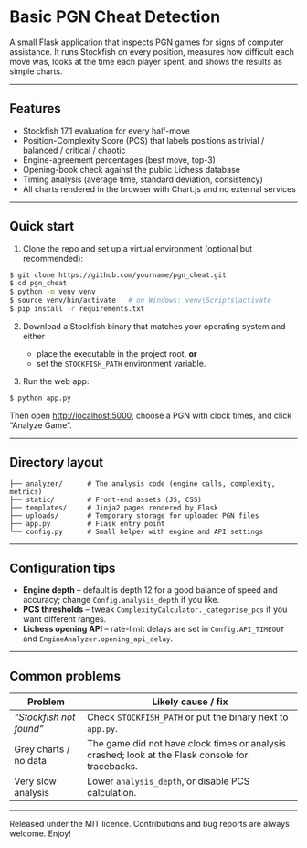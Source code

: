 # Basic PGN Cheat Detection

A small Flask application that inspects PGN games for signs of computer assistance.  It runs Stockfish on every position, measures how difficult each move was, looks at the time each player spent, and shows the results as simple charts.

---

## Features

* Stockfish 17.1 evaluation for every half-move
* Position-Complexity Score (PCS) that labels positions as trivial / balanced / critical / chaotic
* Engine-agreement percentages (best move, top-3)
* Opening-book check against the public Lichess database
* Timing analysis (average time, standard deviation, consistency)
* All charts rendered in the browser with Chart.js and no external services

---

## Quick start

1. Clone the repo and set up a virtual environment (optional but recommended):
```bash
$ git clone https://github.com/yourname/pgn_cheat.git
$ cd pgn_cheat
$ python -m venv venv
$ source venv/bin/activate   # on Windows: venv\Scripts\activate
$ pip install -r requirements.txt
```

2. Download a Stockfish binary that matches your operating system and either
   * place the executable in the project root, **or**
   * set the `STOCKFISH_PATH` environment variable.

3. Run the web app:
```bash
$ python app.py
```
Then open <http://localhost:5000>, choose a PGN with clock times, and click “Analyze Game”.

---

## Directory layout
```
├── analyzer/      # The analysis code (engine calls, complexity, metrics)
├── static/        # Front-end assets (JS, CSS)
├── templates/     # Jinja2 pages rendered by Flask
├── uploads/       # Temporary storage for uploaded PGN files
├── app.py         # Flask entry point
└── config.py      # Small helper with engine and API settings
```

---

## Configuration tips

* **Engine depth** – default is depth 12 for a good balance of speed and accuracy; change `Config.analysis_depth` if you like.
* **PCS thresholds** – tweak `ComplexityCalculator._categorise_pcs` if you want different ranges.
* **Lichess opening API** – rate-limit delays are set in `Config.API_TIMEOUT` and `EngineAnalyzer.opening_api_delay`.

---

## Common problems

| Problem | Likely cause / fix |
|---------|--------------------|
| *“Stockfish not found”* | Check `STOCKFISH_PATH` or put the binary next to `app.py`. |
| Grey charts / no data | The game did not have clock times or analysis crashed; look at the Flask console for tracebacks. |
| Very slow analysis | Lower `analysis_depth`, or disable PCS calculation. |

---

Released under the MIT licence.  Contributions and bug reports are always welcome.  Enjoy!
